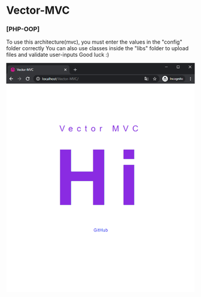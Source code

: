 # Vector-MVC
### [PHP-OOP]

To use this architecture(mvc), you must enter the values in the "config" folder correctly
You can also use classes inside the "libs" folder to upload files and validate user-inputs
Good luck :)

![alt text](https://github.com/vector-mj/Vector-MVC/blob/master/sample.PNG)
